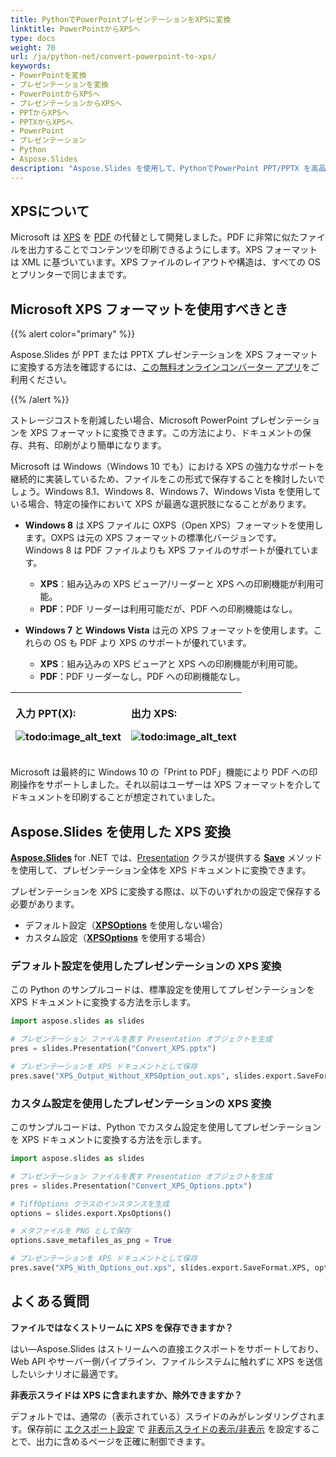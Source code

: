 ```yaml
---
title: PythonでPowerPointプレゼンテーションをXPSに変換
linktitle: PowerPointからXPSへ
type: docs
weight: 70
url: /ja/python-net/convert-powerpoint-to-xps/
keywords:
- PowerPointを変換
- プレゼンテーションを変換
- PowerPointからXPSへ
- プレゼンテーションからXPSへ
- PPTからXPSへ
- PPTXからXPSへ
- PowerPoint
- プレゼンテーション
- Python
- Aspose.Slides
description: "Aspose.Slides を使用して、PythonでPowerPoint PPT/PPTX を高品質でプラットフォームに依存しない XPS に変換します。ステップバイステップのガイドとサンプルコードをご覧ください。"
---
```


## **XPSについて**

Microsoft は [XPS](https://docs.fileformat.com/page-description-language/xps/) を [PDF](https://docs.fileformat.com/pdf/) の代替として開発しました。PDF に非常に似たファイルを出力することでコンテンツを印刷できるようにします。XPS フォーマットは XML に基づいています。XPS ファイルのレイアウトや構造は、すべての OS とプリンターで同じままです。

## Microsoft XPS フォーマットを使用すべきとき

{{% alert color="primary" %}} 

Aspose.Slides が PPT または PPTX プレゼンテーションを XPS フォーマットに変換する方法を確認するには、[この無料オンラインコンバーター アプリ](https://products.aspose.app/slides/conversion)をご利用ください。

{{% /alert %}} 

ストレージコストを削減したい場合、Microsoft PowerPoint プレゼンテーションを XPS フォーマットに変換できます。この方法により、ドキュメントの保存、共有、印刷がより簡単になります。

Microsoft は Windows（Windows 10 でも）における XPS の強力なサポートを継続的に実装しているため、ファイルをこの形式で保存することを検討したいでしょう。Windows 8.1、Windows 8、Windows 7、Windows Vista を使用している場合、特定の操作において XPS が最適な選択肢になることがあります。

- **Windows 8** は XPS ファイルに OXPS（Open XPS）フォーマットを使用します。OXPS は元の XPS フォーマットの標準化バージョンです。Windows 8 は PDF ファイルよりも XPS ファイルのサポートが優れています。  
  - **XPS**：組み込みの XPS ビューア/リーダーと XPS への印刷機能が利用可能。  
  - **PDF**：PDF リーダーは利用可能だが、PDF への印刷機能はなし。  

- **Windows 7 と Windows Vista** は元の XPS フォーマットを使用します。これらの OS も PDF より XPS のサポートが優れています。  
  - **XPS**：組み込みの XPS ビューアと XPS への印刷機能が利用可能。  
  - **PDF**：PDF リーダーなし。PDF への印刷機能なし。  

|<p>**入力 PPT(X):**</p><p>**![todo:image_alt_text](convert-powerpoint-ppt-and-pptx-to-microsoft-xps-document_1.png)**</p>|<p>**出力 XPS:**</p><p>**![todo:image_alt_text](convert-powerpoint-ppt-and-pptx-to-microsoft-xps-document_2.png)**</p>|
| :- | :- |

Microsoft は最終的に Windows 10 の「Print to PDF」機能により PDF への印刷操作をサポートしました。それ以前はユーザーは XPS フォーマットを介してドキュメントを印刷することが想定されていました。

## Aspose.Slides を使用した XPS 変換

[**Aspose.Slides**](https://products.aspose.com/slides/python-net/) for .NET では、[Presentation](https://reference.aspose.com/slides/python-net/aspose.slides/presentation/) クラスが提供する [**Save**](https://reference.aspose.com/slides/python-net/aspose.slides/presentation/) メソッドを使用して、プレゼンテーション全体を XPS ドキュメントに変換できます。

プレゼンテーションを XPS に変換する際は、以下のいずれかの設定で保存する必要があります。

- デフォルト設定（[**XPSOptions**](https://reference.aspose.com/slides/python-net/aspose.slides.export/xpsoptions/) を使用しない場合）
- カスタム設定（[**XPSOptions**](https://reference.aspose.com/slides/python-net/aspose.slides.export/xpsoptions/) を使用する場合）

### **デフォルト設定を使用したプレゼンテーションの XPS 変換**

この Python のサンプルコードは、標準設定を使用してプレゼンテーションを XPS ドキュメントに変換する方法を示します。

```py
import aspose.slides as slides

# プレゼンテーション ファイルを表す Presentation オブジェクトを生成
pres = slides.Presentation("Convert_XPS.pptx")

# プレゼンテーションを XPS ドキュメントとして保存
pres.save("XPS_Output_Without_XPSOption_out.xps", slides.export.SaveFormat.XPS)
```

### **カスタム設定を使用したプレゼンテーションの XPS 変換**

このサンプルコードは、Python でカスタム設定を使用してプレゼンテーションを XPS ドキュメントに変換する方法を示します。

```py
import aspose.slides as slides

# プレゼンテーション ファイルを表す Presentation オブジェクトを生成
pres = slides.Presentation("Convert_XPS_Options.pptx")

# TiffOptions クラスのインスタンスを生成
options = slides.export.XpsOptions()

# メタファイルを PNG として保存
options.save_metafiles_as_png = True

# プレゼンテーションを XPS ドキュメントとして保存
pres.save("XPS_With_Options_out.xps", slides.export.SaveFormat.XPS, options)
```

## **よくある質問**

**ファイルではなくストリームに XPS を保存できますか？**

はい—Aspose.Slides はストリームへの直接エクスポートをサポートしており、Web API やサーバー側パイプライン、ファイルシステムに触れずに XPS を送信したいシナリオに最適です。

**非表示スライドは XPS に含まれますか、除外できますか？**

デフォルトでは、通常の（表示されている）スライドのみがレンダリングされます。保存前に [エクスポート設定](https://reference.aspose.com/slides/python-net/aspose.slides.export/xpsoptions/) で [非表示スライドの表示/非表示](https://reference.aspose.com/slides/python-net/aspose.slides.export/xpsoptions/show_hidden_slides/) を設定することで、出力に含めるページを正確に制御できます。
